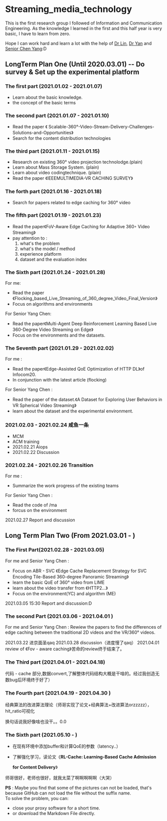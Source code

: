 # Streaming_media_technology
This is the first research group I followed of Information and Communication Engineering. As the knowledge I learned in the first and this half year is very basic, I have to learn from zero.

Hope I can work hard and learn a lot with the help of  [Dr Lin](http://people.ucas.ac.cn/~lint), [Dr Yan](http://ices.cuc.edu.cn/2020/0509/c5332a170187/pagem.htm) and [Senior Chen Yang](https://github.com/CroesusChen):D

## LongTerm Plan One (Until 2020.03.01) -- Do survey & Set up the experimental platform

### The first part (2021.01.02 - 2021.01.07)

- Learn about the basic knowledge.
- the concept of the basic terms

### The second part (2021.01.07 - 2021.01.10)

- Read the paper 《 Scalable-360°-Video-Stream-Delivery-Challenges-Solutions-and-Opportunities》
- Search for the content distribution technologies

### The third part (2021.01.11 - 2021.01.15)

- Research on existing 360° video projection technolodge.(plain)
- Learn about Mass Storage System. (plain)
- Learn about video codingtechnique. (plain)
- Read the paper 《IEEEMULTIMEDIA-VR CACHING SURVEY》

### The forth part (2021.01.16 - 2021.01.18)

- Search for papers related to edge caching for 360° video

### The fifth part (2021.01.19 - 2021.01.23)

- Read the paper《FoV-Aware Edge Caching for Adaptive 360◦ Video Streaming》
- pay attention to :
  1. what's the problem
  2. what's the model / method
  3. experience platform
  4. dataset and the evaluation index

### The Sixth part (2021.01.24 - 2021.01.28)

For me:

- Read the paper 《Flocking_based_Live_Streaming_of_360_degree_Video_Final_Version》
- Focus on algorithms and environments

For Senior Yang Chen:

- Read the paper《Multi-Agent Deep Reinforcement Learning Based Live 360-Degree Video Streaming on Edge》
- Focus on the environments and the datasets.

### The Seventh part (2021.01.29 - 2021.02.02)

For me : 

- Read the paper《Edge-Assisted QoE Optimization of HTTP DL》of Infocom20.
- In conjunction with the latest article (flocking)

For Senior Yang Chen :

- Read the paper of the dataset.《A Dataset for Exploring User Behaviors in VR Spherical Video Streaming》
- learn about the dataset and the  experimental environment.

### 2021.02.03 - 2021.02.24 咸鱼一条

- MCM
- ACM training
- 2021.02.21 Aiops
- 2021.02.22 Discussion

### 2021.02.24 - 2021.02.26 Transition

For me : 

- Summarize the work progress of the existing teams

For Senior Yang Chen :

- Read the code of /ma 
- forcus on the environment

2021.02.27 Report and discussion

## Long Term Plan Two (From 2021.03.01 -  )

### The First Part(2021.02.28 - 2021.03.05)

For me and Senior Yang Chen :

- Focus on ABR - SVC 《Edge Cache Replacement Strategy for SVC Encoding Tile-Based 360-degree Panoramic Streaming》
- learn the basic QoE of 360° video from LIME
- learn about the video transfer from 《HTTP2...》
- Focus on the environment(YC) and algorithm (ME)

2021.03.05 15:30 Report and discussion:D

### The second Part (2021.03.06 - 2021.04.01 )

For me and Senior Yang Chen : Rewiew the papers to find the differences of edge caching between the traditional 2D videos and the VR/360° videos.

2021.03.22 进京面圣qaq 2021.03.28 discussion（进度慢了qaq） 2021.04.01 review of 《Fov - aware caching》苦命的review终于结束了。

### The Third part (2021.04.01 - 2021.04.18)

代码 - cache 部分,数据convert,了解整体代码结构大概是干啥的。经过我创造无数bug后环境终于好了）

### The Fourth part (2021.04.19 - 2021.04.30 )

经典算法的改进算法理论（师哥实现了论文+经典算法+改进算法orzzzzz），hit_ratio可视化

换句话说我好像啥也没干。。0.0

### The Sixth part (2021.05.10 - )

- 在现有环境中添加buffer和计算QoE的参数（latency..）

- 了解强化学习，读论文《**RL-Cache: Learning-Based Cache Admission**

  **for Content Delivery**》

师哥很好，老师也很好，就我太菜了啊啊啊啊啊（大哭）

**PS** : Maybe you find that some of the pictures can not be loaded, that's because GitHub can not load the file without the suffix name.   
To solve the problem, you can:

- close your proxy software for a short time.
- or download the Markdown File directly.

